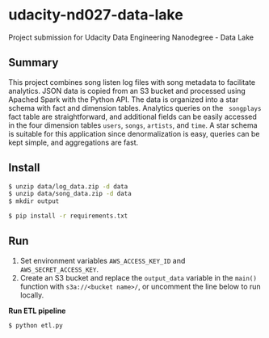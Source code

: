 # udacity-nd027-data-lake

Project submission for Udacity Data Engineering Nanodegree - Data Lake

## Summary

This project combines song listen log files with song metadata to facilitate analytics. JSON data is copied from an S3 bucket and processed using Apached Spark with the Python API. The data is organized into a star schema with fact and dimension tables. Analytics queries on the ` songplays` fact table are straightforward, and additional fields can be easily accessed in the four dimension tables `users`, `songs`, `artists`, and `time`. A star schema is suitable for this application since denormalization is easy, queries can be kept simple, and aggregations are fast.

## Install

```bash
$ unzip data/log_data.zip -d data
$ unzip data/song_data.zip -d data
$ mkdir output
```

```bash
$ pip install -r requirements.txt
```

## Run

1. Set environment variables `AWS_ACCESS_KEY_ID` and `AWS_SECRET_ACCESS_KEY`.
2. Create an S3 bucket and replace the `output_data` variable in the `main()` function with `s3a://<bucket name>/`, or uncomment the line below to run locally.

**Run ETL pipeline**

```bash
$ python etl.py
```